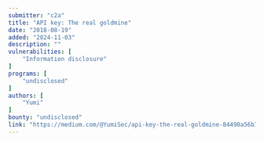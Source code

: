 ```yaml
---
submitter: "c2a"
title: "API key: The real goldmine"
date: "2018-08-19"
added: "2024-11-03"
description: ""
vulnerabilities: [
    "Information disclosure"
]
programs: [
    "undisclosed"
]
authors: [
    "Yumi"
]
bounty: "undisclosed"
link: "https://medium.com/@YumiSec/api-key-the-real-goldmine-84490a56b7c4"
---
```




